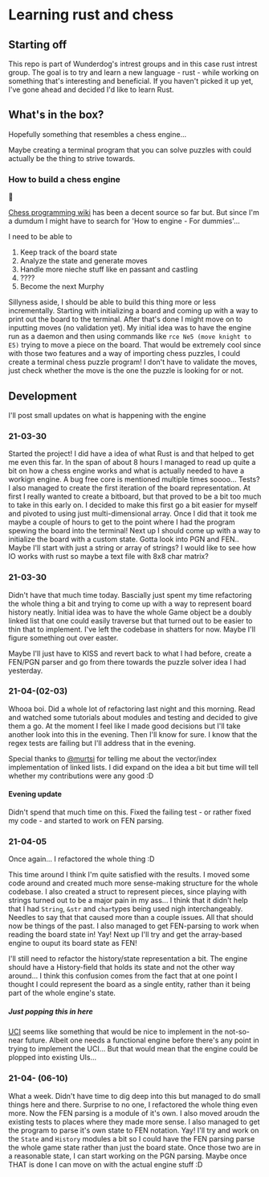 # Learning rust and chess

## Starting off

This repo is part of Wunderdog's intrest groups and in this case rust intrest group. The goal is to try and learn a new language - rust - while working on something that's interesting and beneficial. If you haven't picked it up yet, I've gone ahead and decided I'd like to learn Rust.

## What's in the box?

Hopefully something that resembles a chess engine...

Maybe creating a terminal program that you can solve puzzles with could actually be the thing to strive towards.

### How to build a chess engine

🤷

[Chess programming wiki](https://www.chessprogramming.org/Main_Page) has been a decent source so far but. But since I'm a dumdum I might have to search for 'How to engine - For dummies'...

I need to be able to 

1. Keep track of the board state
2. Analyze the state and generate moves
3. Handle more nieche stuff like en passant and castling
4. ????
5. Become the next Murphy

Sillyness aside, I should be able to build this thing more or less incrementally. Starting with initializing a board and coming up with a way to print out the board to the terminal. After that's done I might move on to inputting moves (no validation yet). My initial idea was to have the engine run as a daemon and then using commands like `rce Ne5 (move knight to E5)` trying to move a piece on the board. That would be extremely cool since with those two features and a way of importing chess puzzles, I could create a terminal chess puzzle program! I don't have to validate the moves, just check whether the move is the one the puzzle is looking for or not. 


## Development

I'll post small updates on what is happening with the engine

### 21-03-30

Started the project! I did have a idea of what Rust is and that helped to get me even this far. In the span of about 8 hours I managed to read up quite a bit on how a chess engine works and what is actually needed to have a workign engine. A bug free core is mentioned multiple times soooo... Tests? I also managed to create the first iteration of the board representation. At first I really wanted to create a bitboard, but that proved to be a bit too much to take in this early on. I decided to make this first go a bit easier for myself and pivoted to using just multi-dimensional array. Once I did that it took me maybe a couple of hours to get to the point where I had the program spewing the board into the terminal! Next up I should come up with a way to initialize the board with a custom state. Gotta look into PGN and FEN.. Maybe I'll start with just a string or array of strings? I would like to see how IO works with rust so maybe a text file with 8x8 char matrix?

### 21-03-30

Didn't have that much time today. Bascially just spent my time refactoring the whole thing a bit and trying to come up with a way to represent board history neatly. Initial idea was to have the whole Game object be a doubly linked list that one could easily traverse but that turned out to be easier to thin that to implement. I've left the codebase in shatters for now. Maybe I'll figure something out over easter.

Maybe I'll just have to KISS and revert back to what I had before, create a FEN/PGN parser and go from there towards the puzzle solver idea I had yesterday.

### 21-04-(02-03)

Whooa boi. Did a whole lot of refactoring last night and this morning. Read and watched some tutorials about modules and testing and decided to give them a go. At the moment I feel like I made good decisions but I'll take another look into this in the evening. Then I'll know for sure. I know that the regex tests are failing but I'll address that in the evening.

Special thanks to [@murtsi](https://github.com/katis) for telling me about the vector/index implementation of linked lists. I did expand on the idea a bit but time will tell whether my contributions were any good :D

#### Evening update

Didn't spend that much time on this. Fixed the failing test - or rather fixed my code - and started to work on FEN parsing.

### 21-04-05

Once again... I refactored the whole thing :D

This time around I think I'm quite satisfied with the results. I moved some code around and created much more sense-making structure for the whole codebase. I also created a struct to represent pieces, since playing with strings turned out to be a major pain in my ass... I think that it didn't help that I had `String`, `&str` and `char`types being used nigh interchangeably. Needles to say that that caused more than a couple issues. All that should now be things of the past. I also managed to get FEN-parsing to work when reading the board state in! Yay! Next up I'll try and get the array-based engine to ouput its board state as FEN!

I'll still need to refactor the history/state representation a bit. The engine should have a History-field that holds its state and not the other way around... I think this confusion comes from the fact that at one point I thought I could represent the board as a single entity, rather than it being part of the whole engine's state.

##### Just popping this in here

[UCI](http://wbec-ridderkerk.nl/html/UCIProtocol.html) seems like something that would be nice to implement in the not-so-near future. Albeit one needs a functional engine before there's any point in trying to implement the UCI... But that would mean that the engine could be plopped into existing UIs...

### 21-04- (06-10)

What a week. Didn't have time to dig deep into this but managed to do small things here and there. Surprise to no one, I refactored the whole thing even more. Now the FEN parsing is a module of it's own. I also moved aroudn the existing tests to places where they made more sense. I also managed to get the program to parse it's own state to FEN notation. Yay! I'll try and work on the `State` and `History` modules a bit so I could have the FEN parsing parse the whole game state rather than just the board state. Once those two are in a reasonable state, I can start working on the PGN parsing. Maybe once THAT is done I can move on with the actual engine stuff :D
